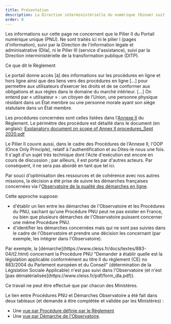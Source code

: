 ```yaml
---
title: Présentation
description: La Direction interministérielle du numérique (Dinum) suit, dans le cadre du Portail numérique unique (PNU) européen, la dématérialisation des procédures qui concernent les citoyens européens. Ce suivi se fait en lien avec l'Observatoire de la qualité des démarches en ligne ; les demandes de la Commission européenne sont présentées ci-dessous.
order: 0
---
```


Les informations sur cette page ne concernent que le Pilier II du Portail numérique unique (PNU). Ne sont traités ici ni le pilier I (pages d'information), suivi par la Direction de l'information légale et adminisatrative (Dila), ni le Pilier III (service d'assistance), suivi par la Direction interministérielle de la transformation publique (DITP).

<div class="fr-callout">
	<p class="fr-callout__title">Ce que dit le Règlement</p>
	<p class="fr-callout__text">
		Le portail donne accès [à] des informations sur les procédures en ligne et hors ligne ainsi que des liens vers des procédures en ligne [...] pour permettre aux utilisateurs d’exercer les droits et de se conformer aux obligations et aux règles dans le domaine du marché intérieur. [...] On entend par « utilisateur » : un citoyen de l’Union, une personne physique résidant dans un État membre ou une personne morale ayant son siège statutaire dans un État membre.
	</p>
</div>

Les procédures concernées sont celles listées dans l'[Annexe II](https://eur-lex.europa.eu/legal-content/FR/TXT/HTML/?uri=CELEX:32018R1724&from=EN#d1e32-36-1) du Règlement. Le périmètre des procédure est détaillé dans le document (en anglais):
[Explanatory document on scope of Annex II procedures_Sept 2020.pdf](https://github.com/DISIC/design.numerique.gouv.fr/files/7839407/Explanatory.document.on.scope.of.Annex.II.procedures_Sept.2020.pdf)

<div class="fr-highlight">
    <p>Le Pilier II couvre aussi, dans le cadre des Procédures de l'Annexe II, l'OOP (Once Only Principle), relatif à l'authentification et au Dites-le nous une fois. Il s'agit d'un sujet très technique dont l'Acte d'exécution est encore en cours de discussion ; par ailleurs, il est porté par d'autres acteurs. Par conséquent, il ne sera pas abordé en tant que tel ici.
    </p>
</div> 

Par souci d'optimisation des ressources et de cohérence avec nos autres missions, la décision a été prise de suivre les démarches françaises concernées via l'[Observatoire de la qualité des démarches en ligne](https://observatoire.numerique.gouv.fr/).

Cette approche suppose:

* d'établir un lien entre les démarches de l'Observatoire et les Procédures du PNU, sachant qu'une Procédure PNU peut ne pas exister en France, ou bien que plusieurs démarches de l'Observatoire puissent concerner une même Procédure PNU.
* d'identifier les démarches concernées mais qui ne sont pas suivies dans le cadre de l'Observatoire et prendre une décision les concernant (par exemple, les intégrer dans l'Observatoire).

<div class="fr-highlight">
    <p>Par exemple, la [démarche](https://www.cleiss.fr/docs/textes/883-04/t2.html) concernant la Procédure PNU "Demander à établir quelle est la législation applicable conformément au titre II du règlement (CE) no 883/2004 du Parlement européen et du Conseil" (détermination de la Législation Sociale Applicable) n'est pas suivi dans l'Observatoire (et n'est [pas dématérialisée](https://www.cleiss.fr/pdf/form_dla.pdf)).
   </p>
</div> 

Ce travail ne peut être effectué que par chacun des Ministères.

Le lien entre Procédures PNU et Démarches Observatoire a été fait dans deux tableaux (et demande à être complétée et validée par les Ministères) :

* Une [vue par Procédure définie par le Règlement](https://airtable.com/shrHA6vtsvmvEJygE/tblkvBZs4Hwj5JDhF)
* Une [vue par Démarche de l'Observatoire](https://airtable.com/shrFh9LF94qois3sm).

